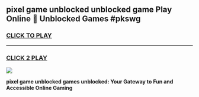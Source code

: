 
## pixel game unblocked unblocked game Play Online 👋 Unblocked Games #pkswg
<h3>
<a href="https://premium.freeplayer.one?title=pixel_game_unblocked&ref=21F">CLICK TO PLAY</a></h3>
<hr>

<h3>
<a href="https://premium.freeplayer.one?title=pixel_game_unblocked&ref=21F">CLICK 2 PLAY</a>
  
</h3>

<a href="https://premium.freeplayer.one?title=pixel_game_unblocked&ref=21F/"><img src="https://clearcache.store/games.png"></a>


**pixel game unblocked games unblocked: Your Gateway to Fun and Accessible Online Gaming**
